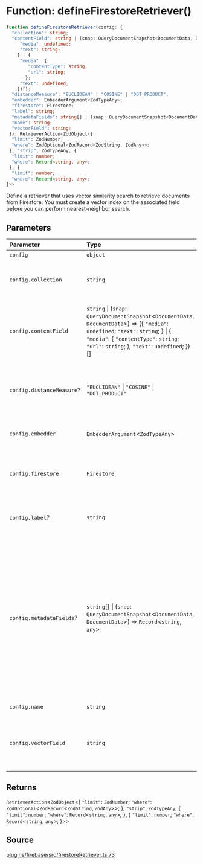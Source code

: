 # Function: defineFirestoreRetriever()

```ts
function defineFirestoreRetriever(config: {
  "collection": string;
  "contentField": string | (snap: QueryDocumentSnapshot<DocumentData, DocumentData>) => ({
     "media": undefined;
     "text": string;
    } | {
     "media": {
        "contentType": string;
        "url": string;
       };
     "text": undefined;
    })[];
  "distanceMeasure": "EUCLIDEAN" | "COSINE" | "DOT_PRODUCT";
  "embedder": EmbedderArgument<ZodTypeAny>;
  "firestore": Firestore;
  "label": string;
  "metadataFields": string[] | (snap: QueryDocumentSnapshot<DocumentData, DocumentData>) => Record<string, any>;
  "name": string;
  "vectorField": string;
 }): RetrieverAction<ZodObject<{
  "limit": ZodNumber;
  "where": ZodOptional<ZodRecord<ZodString, ZodAny>>;
 }, "strip", ZodTypeAny, {
  "limit": number;
  "where": Record<string, any>;
 }, {
  "limit": number;
  "where": Record<string, any>;
}>>
```

Define a retriever that uses vector similarity search to retrieve documents from Firestore.
You must create a vector index on the associated field before you can perform nearest-neighbor
search.

## Parameters

| Parameter | Type | Description |
| :------ | :------ | :------ |
| `config` | `object` | - |
| `config.collection` | `string` | The name of the collection from which to query. |
| `config.contentField` | `string` \| (`snap`: `QueryDocumentSnapshot`\<`DocumentData`, `DocumentData`\>) => (\{ `"media"`: `undefined`; `"text"`: `string`; \} \| \{ `"media"`: \{ `"contentType"`: `string`; `"url"`: `string`; \}; `"text"`: `undefined`; \})[] | The name of the field containing the document content you wish to return. |
| `config.distanceMeasure`? | `"EUCLIDEAN"` \| `"COSINE"` \| `"DOT_PRODUCT"` | The distance measure to use when comparing vectors. Defaults to 'COSINE'. |
| `config.embedder` | `EmbedderArgument`\<`ZodTypeAny`\> | The embedder to use with this retriever. |
| `config.firestore` | `Firestore` | The Firestore database instance from which to query. |
| `config.label`? | `string` | Optional label for display in Developer UI. |
| `config.metadataFields`? | `string`[] \| (`snap`: `QueryDocumentSnapshot`\<`DocumentData`, `DocumentData`\>) => `Record`\<`string`, `any`\> | A list of fields to include in the returned document metadata. If not supplied, all fields other<br />than the vector are included. Alternatively, provide a transform function to extract the desired<br />metadata fields from a snapshot. |
| `config.name` | `string` | The name of the retriever. |
| `config.vectorField` | `string` | The name of the field within the collection containing the vector data. |

## Returns

`RetrieverAction`\<`ZodObject`\<\{
  `"limit"`: `ZodNumber`;
  `"where"`: `ZodOptional`\<`ZodRecord`\<`ZodString`, `ZodAny`\>\>;
 \}, `"strip"`, `ZodTypeAny`, \{
  `"limit"`: `number`;
  `"where"`: `Record`\<`string`, `any`\>;
 \}, \{
  `"limit"`: `number`;
  `"where"`: `Record`\<`string`, `any`\>;
 \}\>\>

## Source

[plugins/firebase/src/firestoreRetriever.ts:73](https://github.com/firebase/genkit/blob/9cb10ef63dd6659f1a31ffd2367b7efa8acc10e5/js/plugins/firebase/src/firestoreRetriever.ts#L73)
